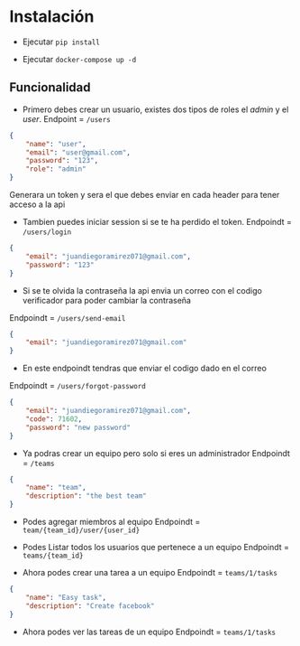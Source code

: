 # Instalación

* Ejecutar ```pip install```

* Ejecutar ```docker-compose up -d```

## Funcionalidad

* Primero debes crear un usuario, existes dos tipos de roles el *admin* y el *user*.
Endpoint = ```/users```

```JSON
{
    "name": "user",
    "email": "user@gmail.com",
    "password": "123",
    "role": "admin"
}
```

Generara un token y sera el que debes enviar en cada header para tener acceso a la api

* Tambien puedes iniciar session si se te ha perdido el token.
Endpoindt = ```/users/login```

```JSON
{
    "email": "juandiegoramirez071@gmail.com",
    "password": "123"
}
```

* Si se te olvida la contraseña la api envia un correo con el codigo verificador para poder cambiar la contraseña

Endpoindt = ```/users/send-email```

```JSON
{
    "email": "juandiegoramirez071@gmail.com"
}
```

* En este endpoindt tendras que enviar el codigo dado en el correo

Endpoindt = ```/users/forgot-password```

```JSON
{
    "email": "juandiegoramirez071@gmail.com",
    "code": 71602,
    "password": "new password"
}
```

* Ya podras crear un equipo pero solo si eres un administrador
Endpoindt = ```/teams```

```JSON
{
    "name": "team",
    "description": "the best team" 
}
```

* Podes agregar miembros al equipo
Endpoindt = ```team/{team_id}/user/{user_id}```

* Podes Listar todos los usuarios que pertenece a un equipo
Endpoindt = ```teams/{team_id}```

* Ahora podes crear una tarea a un equipo
Endpoindt = ```teams/1/tasks```

```JSON
{
    "name": "Easy task",
    "description": "Create facebook" 
}
```

* Ahora podes ver las tareas de un equipo
Endpoindt = ```teams/1/tasks```
